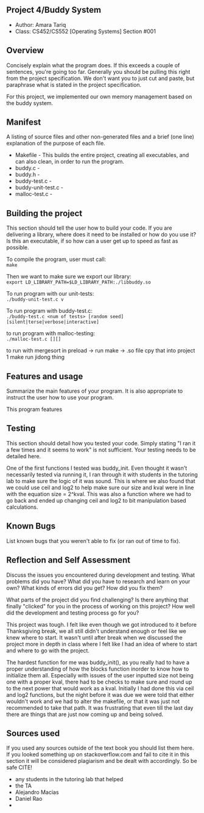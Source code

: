 ## Project 4/Buddy System

* Author: Amara Tariq
* Class: CS452/CS552 [Operating Systems] Section #001

## Overview

Concisely explain what the program does. If this exceeds a couple of
sentences, you're going too far. Generally you should be pulling this
right from the project specification. We don't want you to just cut and
paste, but paraphrase what is stated in the project specification.

For this project, we implemented our own memory management based on the buddy system. 


## Manifest

A listing of source files and other non-generated files and a brief (one line)
explanation of the purpose of each file.

* Makefile - This builds the entire project, creating all executables, and can also clean, in order to run the program.
* buddy.c - 
* buddy.h - 
* buddy-test.c - 
* buddy-unit-test.c - 
* malloc-test.c - 

## Building the project

This section should tell the user how to build your code.  If you are
delivering a library, where does it need to be installed or how do you use
it? Is this an executable, if so how can a user get up to speed as fast
as possible.

To compile the program, user must call:<br>
```make```

Then we want to make sure we export our library:<br>
``` export LD_LIBRARY_PATH=$LD_LIBRARY_PATH:./libbuddy.so ```

To run program with our unit-tests:<br>
``` ./buddy-unit-test.c v ```

To run program with buddy-test.c:<br>
``` ./buddy-test.c <num of tests> [random seed] [silent|terse|verbose|interactive] ```

to run program with malloc-testing:<br>
``` ./malloc-test.c [][] ```


to run with mergesort
in preload -> run make -> .so file cpy that into project 1
make
run jidong thing


## Features and usage

Summarize the main features of your program. It is also appropriate to
instruct the user how to use your program.

This program features

## Testing

This section should detail how you tested your code. Simply stating "I ran
it a few times and it seems to work" is not sufficient. Your testing needs to
be detailed here.

One of the first functions I tested was buddy_init. Even thought it wasn't necessarily tested via running it, I ran through it with students in the tutoring lab to make sure the logic of it was sound. This is where we also found that we could use ceil and log2 to help make sure our size and kval were in line with the equation size = 2^kval. This was also a function where we had to go back and ended up changing ceil and log2 to bit manipulation based calculations. 



## Known Bugs

List known bugs that you weren't able to fix (or ran out of time to fix).

## Reflection and Self Assessment

Discuss the issues you encountered during development and testing. What
problems did you have? What did you have to research and learn on your
own? What kinds of errors did you get? How did you fix them?

What parts of the project did you find challenging? Is there anything that
finally "clicked" for you in the process of working on this project? How well
did the development and testing process go for you?

This project was tough. I felt like even though we got introduced to it before Thanksgiving break, we all still didn't understand enough or feel like we knew where to start. It wasn't until after break when we discussed the project more in depth in class where I felt like I had an idea of where to start and where to go with the project. 

The hardest function for me was buddy_init(), as you really had to have a proper understanding of how the blocks function inorder to know how to initialize them all. Especially with issues of the user inputted size not being one with a proper kval, there had to be checks to make sure and round up to the next power that would work as a kval. Initially I had done this via ceil and log2 functions, but the night before it was due we were told that either wouldn't work and we had to alter the makefile, or that it was just not recommended to take that path. It was frustrating that even till the last day there are things that are just now coming up and being solved. 

## Sources used

If you used any sources outside of the text book you should list them here. If you looked something up on
stackoverflow.com and fail to cite it in this section it will be considered plagiarism and be dealt with accordingly. So be safe CITE!

* any students in the tutoring lab that helped 
* the TA
* Alejandro Macias 
* Daniel Rao
*